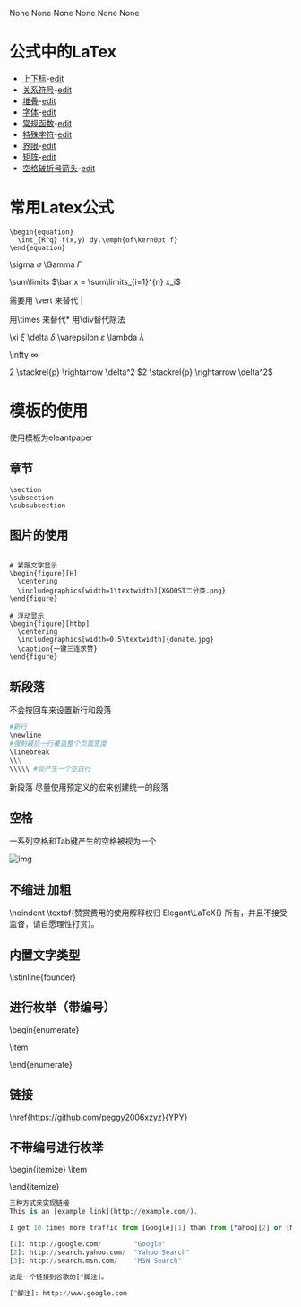 None
None
None
None
None
None
<script src="https://cdn.mathjax.org/mathjax/latest/MathJax.js?config=TeX-AMS-MML_HTMLorMML" type="text/javascript"></script> <script type="text/x-mathjax-config"> MathJax.Hub.Config({ tex2jax: { skipTags: ['script', 'noscript', 'style', 'textarea', 'pre'], inlineMath: [['$','$']] } }); </script>


# 公式中的LaTex

- [上下标](https://xtj2020.top/LaTex/上下标.html)-[edit](./LaTex/上下标.md)
- [关系符号](https://xtj2020.top/LaTex/关系符号.html)-[edit](./LaTex/关系符号.md)
- [堆叠](https://xtj2020.top/LaTex/堆叠.html)-[edit](./LaTex/堆叠.md)
- [字体](https://xtj2020.top/LaTex/字体.html)-[edit](./LaTex/字体.md)
- [常规函数](https://xtj2020.top/LaTex/常规函数.html)-[edit](./LaTex/常规函数.md)
- [特殊字符](https://xtj2020.top/LaTex/特殊字符.html)-[edit](./特殊字符.md)
- [界限](https://xtj2020.top/LaTex/界限.html)-[edit](./LaTex/界限.md)
- [矩阵](https://xtj2020.top/LaTex/矩阵.html)-[edit](./LaTex/矩阵.md)
- [空格破折号箭头](https://xtj2020.top/LaTex/空格破折号箭头.html)-[edit](./LaTex/空格破折号箭头.md)

# 常用Latex公式

```
\begin{equation}
  \int_{R^q} f(x,y) dy.\emph{of\kern0pt f}
\end{equation}
```


\sigma $\sigma$
\Gamma $\Gamma$

\sum\limits
 $\bar x = \sum\limits_{i=1}^{n} x_i$

 需要用 \vert 来替代 \|

 用\times 来替代* 用\div替代除法

\xi $\xi$ \delta $\delta$
\varepsilon $\varepsilon$
\lambda $\lambda$

\infty $\infty$

2 \stackrel{p} \rightarrow \delta^2  $2 \stackrel{p} \rightarrow \delta^2$



# 模板的使用

使用模板为eleantpaper

## 章节

```
\section
\subsection
\subsubsection
```


## 图片的使用

```

# 紧跟文字显示
\begin{figure}[H]
  \centering
  \includegraphics[width=1\textwidth]{XGOOST二分类.png}
\end{figure}

# 浮动显示
\begin{figure}[htbp]
  \centering
  \includegraphics[width=0.5\textwidth]{donate.jpg}
  \caption{一键三连求赞}
\end{figure}
```


## 新段落

不会按回车来设置新行和段落

```python
#新行
\newline
#强制最后一行覆盖整个页面宽度
\linebreak 
\\\
\\\\\ #会产生一个空白行
```


新段落
尽量使用预定义的宏来创建统一的段落

## 空格

一系列空格和Tab键产生的空格被视为一个

![img](https://xtj2020.top/webimg/LaTex/LaTex空格.png)





## 不缩进 加粗
\noindent  \textbf{赞赏费用的使用解释权归 Elegant\LaTeX{} 所有，并且不接受监督，请自愿理性打赏}。

## 内置文字类型
\lstinline{founder} 

## 进行枚举（带编号）

\begin{enumerate}

\item

\end{enumerate}

## 链接
\href{https://github.com/peggy2006xzyz}{YPY}

## 不带编号进行枚举

\begin{itemize}
 \item

\end{itemize}

``` python
三种方式来实现链接
This is an [example link](http://example.com/).

I get 10 times more traffic from [Google][1] than from [Yahoo][2] or [MSN][3].  

[1]: http://google.com/        "Google" 
[2]: http://search.yahoo.com/  "Yahoo Search" 
[3]: http://search.msn.com/    "MSN Search"

这是一个链接到谷歌的[^脚注]。

[^脚注]: http://www.google.com
```

